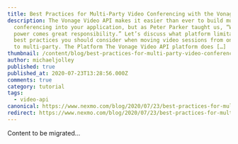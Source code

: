 ```yaml
---
title: Best Practices for Multi-Party Video Conferencing with the Vonage Video API
description: The Vonage Video API makes it easier than ever to build multi-party
  conferencing into your application, but as Peter Parker taught us, “With great
  power comes great responsibility.” Let’s discuss what platform limitations and
  best practices you should consider when moving video sessions from one-on-one
  to multi-party. The Platform The Vonage Video API platform does […]
thumbnail: /content/blog/best-practices-for-multi-party-video-conferencing-with-the-vonage-video-api-dr/Blog_Multi-Party-Video-Conferencing_1200x600.png
author: michaeljolley
published: true
published_at: 2020-07-23T13:28:56.000Z
comments: true
category: tutorial
tags:
  - video-api
canonical: https://www.nexmo.com/blog/2020/07/23/best-practices-for-multi-party-video-conferencing-with-the-vonage-video-api-dr
redirect: https://www.nexmo.com/blog/2020/07/23/best-practices-for-multi-party-video-conferencing-with-the-vonage-video-api-dr
---
```


Content to be migrated...
